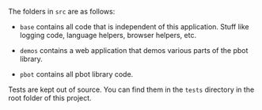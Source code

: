 The folders in `src` are as follows:

- `base` contains all code that is independent of this application.
Stuff like logging code, language helpers, browser helpers, etc.

- `demos` contains a web application that demos various parts of the
pbot library.

- `pbot` contains all pbot library code.

Tests are kept out of source. You can find them in the `tests`
directory in the root folder of this project.
